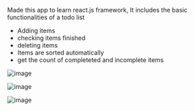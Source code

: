 Made this app to learn react.js framework, It includes the basic functionalities of a todo list
- Adding items
- checking items finished
- deleting items
- Items are sorted automatically
- get the count of completeted and incomplete items


![image](https://github.com/user-attachments/assets/9ca76a2c-da4c-4196-b4a9-9acc6c63ff24)


![image](https://github.com/user-attachments/assets/e6e4ae98-60a6-4e2e-b0c6-e1f54a630674)


![image](https://github.com/user-attachments/assets/807410eb-0fdd-406a-9134-d5f3d640d133)
